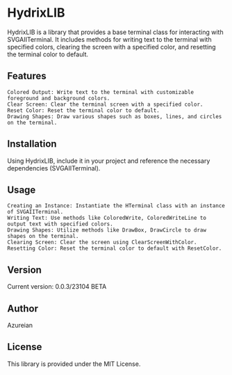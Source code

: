 # HydrixLIB

HydrixLIB is a library that provides a base terminal class for interacting with SVGAIITerminal. It includes methods for writing text to the terminal with specified colors, clearing the screen with a specified color, and resetting the terminal color to default.
## Features

    Colored Output: Write text to the terminal with customizable foreground and background colors.
    Clear Screen: Clear the terminal screen with a specified color.
    Reset Color: Reset the terminal color to default.
    Drawing Shapes: Draw various shapes such as boxes, lines, and circles on the terminal.

## Installation

Using HydrixLIB, include it in your project and reference the necessary dependencies (SVGAIITerminal).
## Usage

    Creating an Instance: Instantiate the HTerminal class with an instance of SVGAIITerminal.
    Writing Text: Use methods like ColoredWrite, ColoredWriteLine to output text with specified colors.
    Drawing Shapes: Utilize methods like DrawBox, DrawCircle to draw shapes on the terminal.
    Clearing Screen: Clear the screen using ClearScreenWithColor.
    Resetting Color: Reset the terminal color to default with ResetColor.

## Version

Current version: 0.0.3/23104 BETA
## Author 

Azureian
## License

This library is provided under the MIT License.
